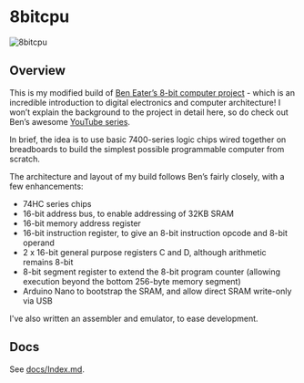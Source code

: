 # 8bitcpu

![8bitcpu](docs/img/20210404_0060023.jpg)

## Overview

This is my modified build of [Ben Eater’s 8-bit computer project](https://eater.net/8bit/) - which is an incredible introduction to digital electronics and computer architecture! I won’t explain the background to the project in detail here, so do check out Ben’s awesome [YouTube series](https://www.youtube.com/watch?v=HyznrdDSSGM&list=PLowKtXNTBypGqImE405J2565dvjafglHU).

In brief, the idea is to use basic 7400-series logic chips wired together on breadboards to build the simplest possible programmable computer from scratch.

The architecture and layout of my build follows Ben’s fairly closely, with a few enhancements:

* 74HC series chips
* 16-bit address bus, to enable addressing of 32KB SRAM
* 16-bit memory address register
* 16-bit instruction register, to give an 8-bit instruction opcode and 8-bit operand
* 2 x 16-bit general purpose registers C and D, although arithmetic remains 8-bit
* 8-bit segment register to extend the 8-bit program counter (allowing execution beyond the bottom 256-byte memory segment)
* Arduino Nano to bootstrap the SRAM, and allow direct SRAM write-only via USB
 
I've also written an assembler and emulator, to ease development.

## Docs

See [docs/Index.md](docs/Index.md).